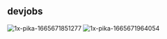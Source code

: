 ## devjobs
![1x-pika-1665671851277](https://user-images.githubusercontent.com/56046609/195631096-35366096-cef5-43a0-b5f4-b16605126744.png)
![1x-pika-1665671964054](https://user-images.githubusercontent.com/56046609/195631107-acb40c25-dd6c-4614-b4b8-a1d1dbea4edf.png)
